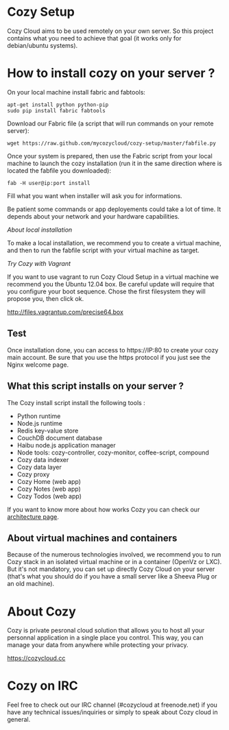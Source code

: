 # Cozy Setup

Cozy Cloud aims to be used remotely on your own server.
So this project contains what you need to achieve that goal 
(it works only for debian/ubuntu systems). 

# How to install cozy on your server ?

On your local machine install fabric and fabtools:

    apt-get install python python-pip
    sudo pip install fabric fabtools

Download our Fabric file (a script that will run commands on your remote
server):

    wget https://raw.github.com/mycozycloud/cozy-setup/master/fabfile.py


Once your system is prepared, then use the Fabric script from your local
machine to launch the cozy installation (run it in the same direction where is
located the fabfile you downloaded):

    fab -H user@ip:port install

Fill what you want when installer will ask you for informations. 

Be patient some commands or app deployements could take a lot of time. It 
depends about your network and your hardware capabilities.

*About local installation*

To make a local installation, we recommend you to create a
virtual machine, and then to run the fabfile script with your virtual machine as
target.


*Try Cozy with Vagrant*

If you want to use vagrant to run Cozy Cloud Setup in a virtual machine
we recommend you the Ubuntu 12.04 box. Be careful update will require that
you configure your boot sequence. Chose the first filesystem they will propose
you, then click ok.

http://files.vagrantup.com/precise64.box

## Test 

Once installation done, you can access to https://IP:80 to create your cozy
main account. Be sure that you use the https protocol if you just see the Nginx
welcome page.

## What this script installs on your server ?

The Cozy install script install the following tools :

* Python runtime
* Node.js runtime
* Redis key-value store
* CouchDB document database
* Haibu node.js application manager
* Node tools: cozy-controller, cozy-monitor, coffee-script, compound
* Cozy data indexer
* Cozy data layer 
* Cozy proxy
* Cozy Home (web app)
* Cozy Notes (web app)
* Cozy Todos (web app)


If you want to know more about how works Cozy you can check our [architecture
page](https://github.com/mycozycloud/cozy-setup/wiki/Cozy-architecture).


## About virtual machines and containers

Because of the numerous technologies involved, we recommend you to run Cozy
stack in an isolated virtual machine or in a container (OpenVz or LXC). But
it's not mandatory, you can set up directly Cozy Cloud on your server (that's
what you should do if you have a small server like a Sheeva Plug or an old
machine).


# About Cozy

Cozy is private pesronal cloud solution that allows you to host all your 
personnal application in a single place you control. 
This way, you can manage your data from anywhere while protecting your privacy.

https://cozycloud.cc

# Cozy on IRC
Feel free to check out our IRC channel (#cozycloud at freenode.net) if you have any technical issues/inquiries or simply to speak about Cozy cloud in general.
